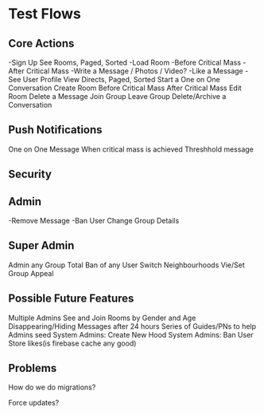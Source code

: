 # Test Flows

## Core Actions

-Sign Up
See Rooms, Paged, Sorted
-Load Room
	-Before Critical Mass
	-After Critical Mass
-Write a Message / Photos / Video?
-Like a Message
-See User Profile
View Directs, Paged, Sorted
Start a One on One Conversation
Create Room
	Before Critical Mass
	After Critical Mass
Edit Room
Delete a Message
Join Group
Leave Group
Delete/Archive a Conversation

## Push Notifications

One on One Message
When critical mass is achieved
Threshhold message

## Security


## Admin

-Remove Message
-Ban User
Change Group Details

## Super Admin

Admin any Group
Total Ban of any User
Switch Neighbourhoods
Vie/Set Group Appeal

## Possible Future Features

Multiple Admins
See and Join Rooms by Gender and Age
Disappearing/Hiding Messages after 24 hours
Series of Guides/PNs to help Admins seed
System Admins: Create New Hood
System Admins: Ban User
Store likes(is firebase cache any good)

## Problems

How do we do migrations?

Force updates?